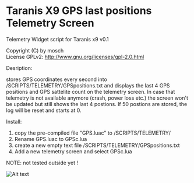 # Taranis X9 GPS last positions Telemetry Screen

Telemetry Widget script for Taranis x9 v0.1

Copyright (C) by mosch   
License GPLv2: http://www.gnu.org/licenses/gpl-2.0.html       

Desription:

stores GPS coordinates every second into /SCRIPTS/TELEMETRY/GPSpositions.txt and 
displays the last 4 GPS positions and GPS sattelite count on the telemetry screen.
In case that telemetry is not available anymore (crash, power loss etc.) the screen 
won't be updated but still shows the last 4 postions. If 50 postions are stored, the log 
will be reset and starts at 0.


Install:
1. copy the pre-compiled file "GPS.luac" to /SCRIPTS/TELEMETRY/
2. Rename GPS.luac to GPSc.lua 
3. create a new empty text file /SCRIPTS/TELEMETRY/GPSpositions.txt 
4. Add a new telemetry screen and select GPSc.lua



NOTE: not tested  outside yet !

![Alt text](https://github.com/moschotto/Taranis_X9/blob/master/screenX9.PNG)
